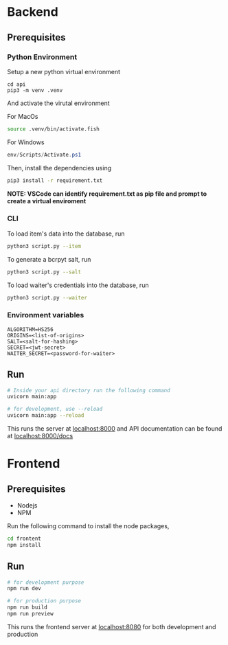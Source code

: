 # Backend

## Prerequisites

### Python Environment

Setup a new python virtual environment
```
cd api
pip3 -m venv .venv
```

And activate the virutal environment

For MacOs
```bash
source .venv/bin/activate.fish
```

For Windows
```powershell
env/Scripts/Activate.ps1 
```

Then, install the dependencies using
```bash
pip3 install -r requirement.txt
```

**NOTE: VSCode can identify requirement.txt as pip file and prompt to create a 
virtual enviroment**

### CLI

To load item's data into the database, run
```bash
python3 script.py --item
```

To generate a bcrpyt salt, run
```bash
python3 script.py --salt
```

To load waiter's credentials into the database, run
```bash
python3 script.py --waiter
```

### Environment variables

```env
ALGORITHM=HS256
ORIGINS=<list-of-origins>
SALT=<salt-for-hashing>
SECRET=<jwt-secret>
WAITER_SECRET=<password-for-waiter>
```

## Run

```bash
# Inside your api directory run the following command
uvicorn main:app

# for development, use --reload
uvicorn main:app --reload
```

This runs the server at [localhost:8000](http://localhost:8000) and API documentation can be found at [localhost:8000/docs](http://localhost:8000/docs)

# Frontend

## Prerequisites

- Nodejs
- NPM

Run the following command to install the node packages,
```bash
cd frontent
npm install
```

## Run

```bash
# for development purpose
npm run dev

# for production purpose
npm run build
npm run preview
```

This runs the frontend server at [localhost:8080](http://localhost:8080) for both development and production